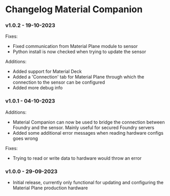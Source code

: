 # Changelog Material Companion
### v1.0.2 - 19-10-2023
Fixes:
<ul>
<li>Fixed communication from Material Plane module to sensor</li>
<li>Python install is now checked when trying to update the sensor</li>
</ul>

Additions:
<ul>
<li>Added support for Material Deck</li>
<li>Added a 'Connection' tab for Material Plane through which the connection to the sensor can be configured</li>
<li>Added more debug info</li>
</ul>

### v1.0.1 - 04-10-2023
Additions:
<ul>
<li>Material Companion can now be used to bridge the connection between Foundry and the sensor. Mainly useful for secured Foundry servers</li>
<li>Added some additional error messages when reading hardware configs goes wrong</li>
</ul>

Fixes:
<ul>
<li>Trying to read or write data to hardware would throw an error</li>
</ul>

### v1.0.0 - 29-09-2023
<ul>
<li>Initial release, currently only functional for updating and configuring the Material Plane production hardware</li>
</ul>